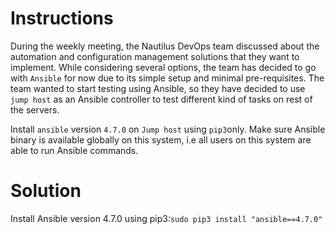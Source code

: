 # Instructions

During the weekly meeting, the Nautilus DevOps team discussed about the automation and configuration management solutions that they want to 
implement. While considering several options, the team has decided to go with `Ansible` for now due to its simple setup and minimal pre-requisites. The team wanted to start testing using Ansible, so they have decided to use `jump host` as an Ansible controller to test different kind of tasks on rest of the servers.

Install `ansible` version `4.7.0` on `Jump host` using `pip3`only. Make sure Ansible binary is available globally on this system, i.e all users on this system are able to run Ansible commands.

# Solution

Install Ansible version 4.7.0 using pip3:`sudo pip3 install "ansible==4.7.0"`
